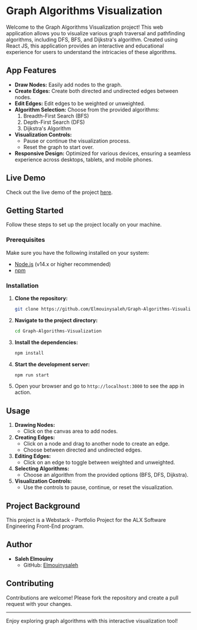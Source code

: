 # Graph Algorithms Visualization

Welcome to the Graph Algorithms Visualization project! This web application allows you to visualize various graph traversal and pathfinding algorithms, including DFS, BFS, and Dijkstra's algorithm. Created using React JS, this application provides an interactive and educational experience for users to understand the intricacies of these algorithms.

## App Features

- **Draw Nodes:** Easily add nodes to the graph.
- **Create Edges:** Create both directed and undirected edges between nodes.
- **Edit Edges:** Edit edges to be weighted or unweighted.
- **Algorithm Selection:** Choose from the provided algorithms:
  1. Breadth-First Search (BFS)
  2. Depth-First Search (DFS)
  3. Dijkstra's Algorithm
- **Visualization Controls:** 
  - Pause or continue the visualization process.
  - Reset the graph to start over.
- **Responsive Design:** Optimized for various devices, ensuring a seamless experience across desktops, tablets, and mobile phones.

## Live Demo

Check out the live demo of the project [here](https://drive.google.com/drive/folders/17zLpPAdjBuQlOFivjNiSM_U82C6vyKYJ?usp=drive_link).

## Getting Started

Follow these steps to set up the project locally on your machine.

### Prerequisites

Make sure you have the following installed on your system:
- [Node.js](https://nodejs.org/) (v14.x or higher recommended)
- [npm](https://www.npmjs.com/)

### Installation

1. **Clone the repository:**
    ```sh
    git clone https://github.com/Elmouinysaleh/Graph-Algorithms-Visualization.git
    ```
2. **Navigate to the project directory:**
    ```sh
    cd Graph-Algorithms-Visualization
    ```
3. **Install the dependencies:**
    ```sh
    npm install
    ```
4. **Start the development server:**
    ```sh
    npm run start
    ```
5. Open your browser and go to `http://localhost:3000` to see the app in action.

## Usage

1. **Drawing Nodes:**
   - Click on the canvas area to add nodes.
2. **Creating Edges:**
   - Click on a node and drag to another node to create an edge. 
   - Choose between directed and undirected edges.
3. **Editing Edges:**
   - Click on an edge to toggle between weighted and unweighted.
4. **Selecting Algorithms:**
   - Choose an algorithm from the provided options (BFS, DFS, Dijkstra).
5. **Visualization Controls:**
   - Use the controls to pause, continue, or reset the visualization.

## Project Background

This project is a Webstack - Portfolio Project for the ALX Software Engineering Front-End program.

## Author

- **Saleh Elmouiny**
  - GitHub: [Elmouinysaleh](https://github.com/Elmouinysaleh/)

## Contributing

Contributions are welcome! Please fork the repository and create a pull request with your changes.


---

Enjoy exploring graph algorithms with this interactive visualization tool!
